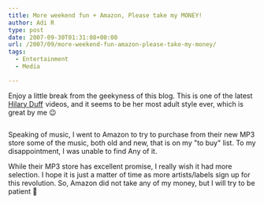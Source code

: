 ```yaml
---
title: More weekend fun + Amazon, Please take my MONEY!
author: Adi R
type: post
date: 2007-09-30T01:31:08+00:00
url: /2007/09/more-weekend-fun-amazon-please-take-my-money/
tags:
  - Entertainment
  - Media

---
```

Enjoy a little break from the geekyness of this blog. This is one of the latest [Hilary Duff][1]<img style="margin: 0px; border-top-style: none! important; border-right-style: none! important; border-left-style: none! important; border-bottom-style: none! important" height="1" alt="" src="http://www.assoc-amazon.com/e/ir?t=craftonia-20&l=ur2&o=1" width="1" border="0" /> videos, and it seems to be her most adult style ever, which is great by me 😉

<div class="wlWriterSmartContent" id="scid:5737277B-5D6D-4f48-ABFC-DD9C333F4C5D:f29f4293-7b1a-4ac5-8f06-f1ff6a823b57" style="padding-right: 0px; display: inline; padding-left: 0px; padding-bottom: 0px; margin: 0px; padding-top: 0px">
  <div id="5322c6dc-a2cc-418d-8d6a-e4bc497f5de5" style="margin: 0px; padding: 0px; display: inline;">
    <div>
      <a href="http://www.youtube.com/watch?v=Tfvni1gIwQk&rel=1" target="_new"><img src="/uploads/2007/09/video80323f6183ab.jpg" galleryimg="no" onload="var downlevelDiv = document.getElementById('5322c6dc-a2cc-418d-8d6a-e4bc497f5de5'); downlevelDiv.innerHTML = &quot;<div><object width=&quot;425&quot; height=&quot;350&quot;><param name=&quot;movie&quot; value=&quot;http://www.youtube.com/v/Tfvni1gIwQk&rel=1&quot;></param><param name=&quot;wmode&quot; value=&quot;transparent&quot;></param><embed src=&quot;http://www.youtube.com/v/Tfvni1gIwQk&rel=1&quot; type=&quot;application/x-shockwave-flash&quot; wmode=&quot;transparent&quot; width=&quot;425&quot; height=&quot;350&quot;></embed></object></div>&quot;;" alt="" data-recalc-dims="1" /></a>
    </div>
  </div>
</div></p> 

Speaking of music, I went to Amazon to try to purchase from their new MP3 store some of the music, both old and new, that is on my "to buy" list. To my disappointment, I was unable to find Any of it. 

While their MP3 store has excellent promise, I really wish it had more selection. I hope it is just a matter of time as more artists/labels sign up for this revolution. So, Amazon did not take any of my money, but I will try to be patient 🙂

 [1]: http://www.amazon.com/gp/redirect.html?ie=UTF8&location=http%3A%2F%2Fwww.amazon.com%2FDignity-Hilary-Duff%2Fdp%2FB000MV9OHW%3Fie%3DUTF8%26s%3Dmusic%26qid%3D1191115382%26sr%3D8-1&tag=craftonia-20&linkCode=ur2&camp=1789&creative=9325